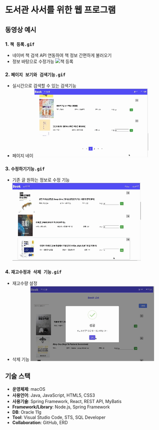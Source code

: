 # 도서관 사서를 위한 웹 프로그램 

## 동영상 예시
### 1. `책 등록.gif`
- 네이버 책 검색 API 연동하여 책 정보 간편하게 불러오기
- 정보 바탕으로 수정가능
![책 등록](https://github.com/Heesuya/book/raw/main/readme/책%20등록하기.gif)

### 2. `페이지 보기와 검색기능.gif`
- 실시간으로 검색할 수 있는 검색기능
- 페이지 네이 
![검색 기능과 상세보기](https://github.com/Heesuya/book/raw/main/readme/북리스트와%20검색기능.gif)

### 3. `수정하기기능.gif`
- 기존 글 원하는 정보로 수정 기능 
![수정하기기능](https://github.com/Heesuya/book/raw/main/readme/책정보수정.gif)

### 4. `재고수정과 삭제 기능.gif`
- 재고수량 설정
- 삭제 기능
![재고수정과 삭제](https://github.com/Heesuya/book/raw/main/readme/재고수정과%20삭제.gif)

## 기술 스택

- **운영체제**: macOS
- **사용언어**: Java, JavaScript, HTML5, CSS3
- **사용기술**: Spring Framework, React, REST API, MyBatis
- **Framework/Library**: Node.js, Spring Framework
- **DB**: Oracle 11g
- **Tool**: Visual Studio Code, STS, SQL Developer
- **Collaboration**: GitHub, ERD
